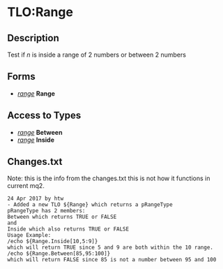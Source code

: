 # TLO:Range

## Description

Test if _n_ is inside a range of 2 numbers or between 2 numbers

## Forms

* [_range_](../data-types/datatype-range.md) **Range**

## Access to Types

* [_range_](../data-types/datatype-range.md) **Between**
* [_range_](../data-types/datatype-range.md) **Inside**

## Changes.txt

Note: this is the info from the changes.txt this is not how it functions in current mq2.

`24 Apr 2017 by htw`  
`- Added a new TLO ${Range} which returns a pRangeType`  
`pRangeType has 2 members:`  
`Between which returns TRUE or FALSE`  
`and`  
`Inside which also returns TRUE or FALSE`  
`Usage Example:`  
`/echo ${Range.Inside[10,5:9]}`  
`which will return TRUE since 5 and 9 are both within the 10 range.`  
`/echo ${Range.Between[85,95:100]}`  
`which will return FALSE since 85 is not a number between 95 and 100`

